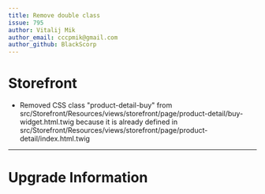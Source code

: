 ```yaml
---
title: Remove double class
issue: 795
author: Vitalij Mik
author_email: cccpmik@gmail.com
author_github: BlackScorp
---
```


# Storefront
* Removed CSS class "product-detail-buy" from src/Storefront/Resources/views/storefront/page/product-detail/buy-widget.html.twig because it is already defined in src/Storefront/Resources/views/storefront/page/product-detail/index.html.twig
___
# Upgrade Information
